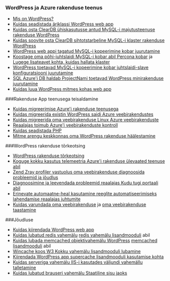 
### <a name="wordpress-and-azure-app-service"></a>WordPress ja Azure rakenduse teenus
   
- [Mis on WordPress?](https://wordpress.org/)
- [Kuidas seadistada äriklassi WordPress web app](../articles/app-service-web/web-sites-php-enterprise-wordpress.md)
- [Kuidas osta ClearDB ühiskasutusse antud MySQL-i majutusteenuse rakenduse WordPress](http://blog.syntaxc4.net/post/2012/12/03/provisioning-a-mysql-database-from-the-windows-azure-store.aspx)
- [Kuidas soovite osta ClearDB sihtotstarbeline MySQL-i klaster rakenduse WordPress](https://azure.microsoft.com/blog/announcing-new-mysql-premium-tiers-from-cleardb/)
- [WordPress web appi tagatud MySQL-i kopeerimine kobar juurutamine](https://azure.microsoft.com/documentation/templates/wordpress-mysql-replication/)
- [Koostage oma põhi-juhtslaidi MySQL-i kobar abil Percona kobar](https://azure.microsoft.com/documentation/templates/mysql-ha-pxc/) ja [Lugege lisateavet kohta, kuidas hallata klaster](https://github.com/fanjeffrey/axiom.articles/tree/master/pxc)
- [WordPress toetavad MySQL-i kopeerimine kobar juhtslaidi-slave konfiguratsiooni juurutamine](https://azure.microsoft.com/documentation/templates/mysql-replication/)
- [SQL Azure'i DB haldab ProjectNami toetavad WordPress minirakenduse juurutamine](https://azure.microsoft.com/marketplace/partners/projectnami/projectnami/)
- [Kuidas luua WordPress mitmes kohas web app](../articles/app-service-web/web-sites-php-convert-wordpress-multisite.md)


###<a name="porting-your-application-to-app-service"></a>Rakenduse App teenusega teisaldamine 
- [Kuidas migreerimise Azure'i rakenduse teenusega](https://azure.microsoft.com/blog/how-to-plan-your-migration-to-azure-websites/)
- [Kuidas migreerida existin WordPress saidi Azure veebirakendustes](https://sunithamk.wordpress.com/2013/11/06/migrate-your-existing-wordpress-site-to-windows-azure/)
- [Kuidas migreerida oma veebirakenduse Linux Azure veebirakenduste](https://www.movemetothecloud.net/LinuxMigration)
- [Reaalajas toimub Azure'i veebirakenduste kontroll](https://sunithamk.wordpress.com/2015/10/27/azure-web-apps-basic-operations-checklist/)
- [Kuidas seadistada PHP](../articles/app-service-web/web-sites-php-configure.md)
- [Mitme arengu keskkonnas oma WordPress rakenduse häälestamine](../articles/app-service-web/app-service-web-staged-publishing-realworld-scenarios.md)

###<a name="troubleshooting-wordpress-application"></a>WordPress rakenduse tõrkeotsing
- [WordPress rakenduse tõrkeotsing](https://sunithamk.wordpress.com/2014/09/04/wordpress-troubleshooting-techniques-on-azure-websites/)
- [Koguge kokku kasutus telemeetria Azure'i rakenduse ülevaated teenuse abil](https://azure.microsoft.com/blog/usage-analytics-for-wordpress-with-azure-app-insights/)
- [Zend Zray profiler vastuolus oma veebirakenduse diagnoosida probleemid ja jõudlus](https://sunithamk.wordpress.com/2015/08/04/profiling-php-application-on-azure-web-apps/)
- [Diagnoosimine ja leevendada probleemid reaalajas Kudu tugi portaali abil](https://sunithamk.wordpress.com/2015/11/04/diagnose-and-mitigate-issues-with-azure-web-apps-support-portal/)
- [Erinevate automaatne-heal kasutamine reeglite automatiseerimiseks lahendamise reaalajas juhtumite](http://microsoftazurewebsitescheatsheet.info/#auto-heal)
- [Kuidas varundada oma veebirakenduse](../articles/app-service-web/web-sites-backup.md) ja [oma veebirakenduse taastamine](../articles/app-service-web/web-sites-restore.md)

###<a name="performance"></a>Jõudluse
- [Kuidas kiirendada WordPress web app](https://sunithamk.wordpress.com/2014/08/01/10-ways-to-speed-up-your-wordpress-site-on-azure-websites/)
- [Kuidas lubatud redis vahemälu](../articles/redis-cache/cache-dotnet-how-to-use-azure-redis-cache.md) [redis vahemälu lisandmooduli](https://wordpress.org/plugins/wp-redis/) abil
- [Kuidas lubada memcached objektivahemälu WordPress](../articles/app-service-web/web-sites-connect-to-redis-using-memcache-protocol.md) [memcached lisandmooduli](https://wordpress.org/plugins/memcached/) abil
- [Wincache koos W3 Kokku vahemälu lisandmooduli lubamine](https://wordpress.org/plugins/w3-total-cache/)
- [Kiirendada WordPress app supercache lisandmooduli kasutamise kohta](http://ruslany.net/2008/12/speed-up-wordpress-on-iis-70/)
- [Kuidas serveriga vahemälu IIS-i kasutades väljundi vahemällu talletamine](http://blogs.msdn.com/b/brian_swan/archive/2011/06/08/performance-tuning-php-apps-on-windows-iis-with-output-caching.aspx)
- [Kuidas lubatud brauseri vahemälu Staatiline sisu jaoks](http://www.iis.net/configreference/system.webserver/staticcontent)
